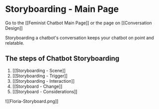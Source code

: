 # Storyboarding - Main Page

Go to the [[Feminist Chatbot Main Page]] or the page on [[Conversation Design]]

Storyboarding a chatbot's conversation keeps your chatbot on point and relatable. 

## The steps of Chatbot Storyboarding

1. [[Storyboarding - Scene]]
2. [[Storyboarding - Trigger]]
3. [[Storyboarding - Interaction]]
4. [[Storyboard - Change]]
5. [[Storyboard - Considerations]]

![[Floria-Storyboard.png]]